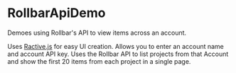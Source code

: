 # RollbarApiDemo

Demoes using Rollbar's API to view items across an account.

Uses [Ractive.js](//www.ractivejs.org) for easy UI creation. Allows you to enter an
account name and account API key. Uses the Rollbar API to list projects from that
Account and show the first 20 items from each project in a single page.